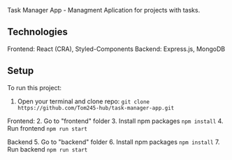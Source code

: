 Task Manager App - Managment Aplication for projects with tasks.

## Technologies

Frontend: React (CRA), Styled-Components
Backend: Express.js, MongoDB

## Setup

To run this project:

1. Open your terminal and clone repo:
   `git clone https://github.com/Tom245-hub/task-manager-app.git`

Frontend: 
2. Go to "frontend" folder 
3. Install npm packages
`npm install` 
4. Run frontend
`npm run start`

Backend 
5. Go to "backend" folder 
6. Install npm packages
`npm install` 
7. Run backend
`npm run start`
